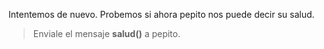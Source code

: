 Intentemos de nuevo. Probemos si ahora pepito nos puede decir su salud.

> Enviale el mensaje **salud()** a pepito.

